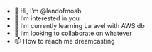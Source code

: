 - 👋 Hi, I’m @landofmoab
- 👀 I’m interested in you
- 🌱 I’m currently learning Laravel with AWS db
- 💞️ I’m looking to collaborate on whatever
- 📫 How to reach me dreamcasting

<!---
landofmoab/landofmoab is a ✨ special ✨ repository because its `README.md` (this file) appears on your GitHub profile.
You can click the Preview link to take a look at your changes.
--->
